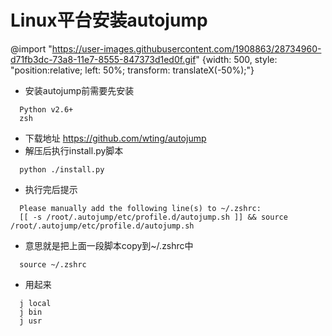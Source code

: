 # Linux平台安装autojump

@import "https://user-images.githubusercontent.com/1908863/28734960-d71fb3dc-73a8-11e7-8555-847373d1ed0f.gif" {width: 500, style: "position:relative; left: 50%; transform: translateX(-50%);"}

* 安装autojump前需要先安装
```
  Python v2.6+
  zsh
```

* 下载地址 <https://github.com/wting/autojump>
* 解压后执行install.py脚本
```
  python ./install.py
```

* 执行完后提示
```
  Please manually add the following line(s) to ~/.zshrc:
  [[ -s /root/.autojump/etc/profile.d/autojump.sh ]] && source /root/.autojump/etc/profile.d/autojump.sh
```

* 意思就是把上面一段脚本copy到~/.zshrc中
```
  source ~/.zshrc
```

* 用起来
```
  j local
  j bin
  j usr
```
